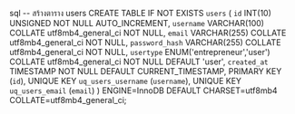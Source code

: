 sql
-- สร้างตาราง users
CREATE TABLE IF NOT EXISTS `users` (
  `id` INT(10) UNSIGNED NOT NULL AUTO_INCREMENT,
  `username` VARCHAR(100) COLLATE utf8mb4_general_ci NOT NULL,
  `email` VARCHAR(255) COLLATE utf8mb4_general_ci NOT NULL,
  `password_hash` VARCHAR(255) COLLATE utf8mb4_general_ci NOT NULL,
  `usertype` ENUM('entrepreneur','user') COLLATE utf8mb4_general_ci NOT NULL DEFAULT 'user',
  `created_at` TIMESTAMP NOT NULL DEFAULT CURRENT_TIMESTAMP,
  PRIMARY KEY (`id`),
  UNIQUE KEY `uq_users_username` (`username`),
  UNIQUE KEY `uq_users_email` (`email`)
) ENGINE=InnoDB
  DEFAULT CHARSET=utf8mb4
  COLLATE=utf8mb4_general_ci;
